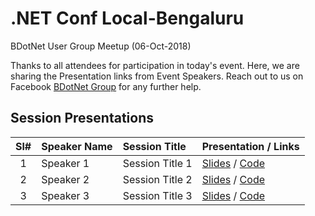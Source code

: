 # .NET Conf Local-Bengaluru
BDotNet User Group Meetup (06-Oct-2018)

Thanks to all attendees for participation in today's event.  Here, we are sharing the Presentation links from Event Speakers. Reach out to us on Facebook [BDotNet Group](https://www.facebook.com/groups/BDotNet/ "BDotNet Facebook Group") for any further help.

## Session Presentations

| Sl# | Speaker Name | Session Title | Presentation / Links |
|:---:|:-----------|:---------|:------------|
| 1 | Speaker 1 | Session Title 1 |  [Slides](https://www.slideshare.net/  "Presentation on SlideShare") / [Code](https://github.com/  "Code on GitHub")   |
| 2 | Speaker 2 | Session Title 2 |  [Slides](https://www.slideshare.net/  "Presentation on SlideShare") / [Code](https://github.com/  "Code on GitHub")   |
| 3 | Speaker 3 | Session Title 3 |  [Slides](https://www.slideshare.net/  "Presentation on SlideShare") / [Code](https://github.com/  "Code on GitHub")   |
